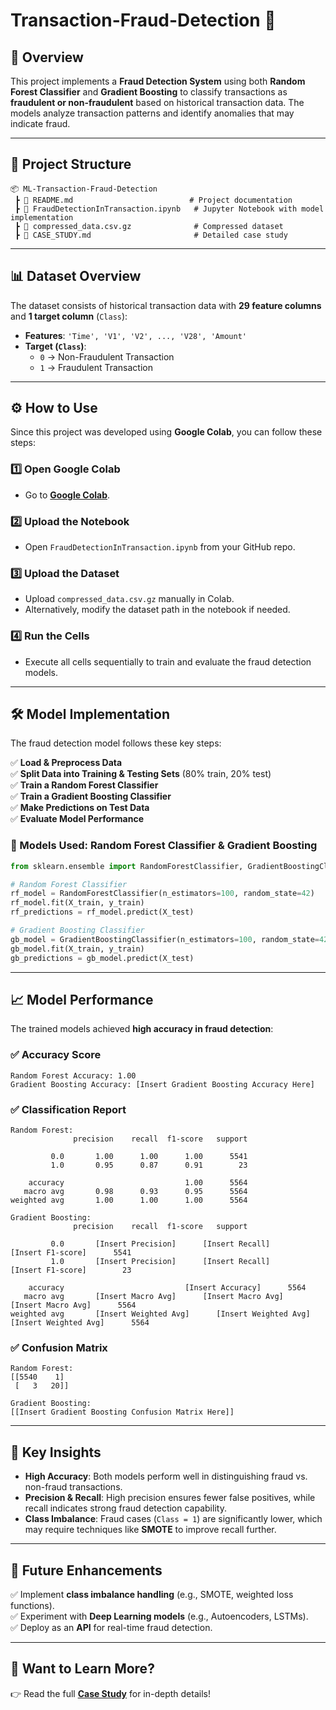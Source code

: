 

# **Transaction-Fraud-Detection** 🚀  

## **📖 Overview**  
This project implements a **Fraud Detection System** using both **Random Forest Classifier** and **Gradient Boosting** to classify transactions as **fraudulent or non-fraudulent** based on historical transaction data. The models analyze transaction patterns and identify anomalies that may indicate fraud.

---

## **📂 Project Structure**
```
📦 ML-Transaction-Fraud-Detection
 ┣ 📜 README.md                          # Project documentation
 ┣ 📜 FraudDetectionInTransaction.ipynb   # Jupyter Notebook with model implementation
 ┣ 📜 compressed_data.csv.gz              # Compressed dataset
 ┣ 📜 CASE_STUDY.md                       # Detailed case study
```

---

## **📊 Dataset Overview**
The dataset consists of historical transaction data with **29 feature columns** and **1 target column** (`Class`):  
- **Features**: `'Time', 'V1', 'V2', ..., 'V28', 'Amount'`  
- **Target (`Class`)**:
  - `0` → Non-Fraudulent Transaction  
  - `1` → Fraudulent Transaction  

---

## **⚙️ How to Use**
Since this project was developed using **Google Colab**, you can follow these steps:  

### **1️⃣ Open Google Colab**
- Go to **[Google Colab](https://colab.research.google.com/)**.  

### **2️⃣ Upload the Notebook**
- Open `FraudDetectionInTransaction.ipynb` from your GitHub repo.  

### **3️⃣ Upload the Dataset**
- Upload `compressed_data.csv.gz` manually in Colab.  
- Alternatively, modify the dataset path in the notebook if needed.  

### **4️⃣ Run the Cells**
- Execute all cells sequentially to train and evaluate the fraud detection models.  

---

## **🛠 Model Implementation**
The fraud detection model follows these key steps:  

✅ **Load & Preprocess Data**  
✅ **Split Data into Training & Testing Sets** (80% train, 20% test)  
✅ **Train a Random Forest Classifier**  
✅ **Train a Gradient Boosting Classifier**  
✅ **Make Predictions on Test Data**  
✅ **Evaluate Model Performance**  

### **📌 Models Used**: Random Forest Classifier & Gradient Boosting  
```python
from sklearn.ensemble import RandomForestClassifier, GradientBoostingClassifier

# Random Forest Classifier
rf_model = RandomForestClassifier(n_estimators=100, random_state=42)
rf_model.fit(X_train, y_train)
rf_predictions = rf_model.predict(X_test)

# Gradient Boosting Classifier
gb_model = GradientBoostingClassifier(n_estimators=100, random_state=42)
gb_model.fit(X_train, y_train)
gb_predictions = gb_model.predict(X_test)
```

---

## **📈 Model Performance**
The trained models achieved **high accuracy in fraud detection**:  

### **✅ Accuracy Score**
```
Random Forest Accuracy: 1.00
Gradient Boosting Accuracy: [Insert Gradient Boosting Accuracy Here]
```

### **✅ Classification Report**
```
Random Forest:
              precision    recall  f1-score   support

         0.0       1.00      1.00      1.00      5541
         1.0       0.95      0.87      0.91        23

    accuracy                           1.00      5564
   macro avg       0.98      0.93      0.95      5564
weighted avg       1.00      1.00      1.00      5564

Gradient Boosting:
              precision    recall  f1-score   support

         0.0       [Insert Precision]      [Insert Recall]      [Insert F1-score]      5541
         1.0       [Insert Precision]      [Insert Recall]      [Insert F1-score]        23

    accuracy                           [Insert Accuracy]      5564
   macro avg       [Insert Macro Avg]      [Insert Macro Avg]      [Insert Macro Avg]      5564
weighted avg       [Insert Weighted Avg]      [Insert Weighted Avg]      [Insert Weighted Avg]      5564
```

### **✅ Confusion Matrix**
```
Random Forest:
[[5540    1]
 [   3   20]]

Gradient Boosting:
[[Insert Gradient Boosting Confusion Matrix Here]]
```

---

## **📌 Key Insights**
- **High Accuracy**: Both models perform well in distinguishing fraud vs. non-fraud transactions.  
- **Precision & Recall**: High precision ensures fewer false positives, while recall indicates strong fraud detection capability.  
- **Class Imbalance**: Fraud cases (`Class = 1`) are significantly lower, which may require techniques like **SMOTE** to improve recall further.  

---

## **🚀 Future Enhancements**
✅ Implement **class imbalance handling** (e.g., SMOTE, weighted loss functions).  
✅ Experiment with **Deep Learning models** (e.g., Autoencoders, LSTMs).  
✅ Deploy as an **API** for real-time fraud detection.  

---

## **📑 Want to Learn More?**
👉 Read the full **[Case Study](CASE_STUDY.md)** for in-depth details!  
